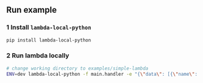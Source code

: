 ## Run example

### 1 Install `lambda-local-python`

```bash
pip install lambda-local-python
```

### 2 Run lambda locally

```bash
# change working directory to examples/simple-lambda
ENV=dev lambda-local-python -f main.handler -e "{\"data\": [{\"name\": \"exampe1\", \"value\": 10}, {\"name\": \"exampe2\", \"value\": 11}]}"
```
